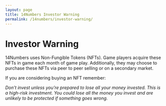 ```yaml
---
layout: page
title: 14Numbers Investor Warning
permalink: /14numbers/investor-warning/
---
```


# Investor Warning

14Numbers uses Non-Fungible Tokens (NFTs). Game players acquire these NFTs in game each month of game play. Additionally, they may choose to purchase these NFTs via peer to peer selling or on a secondary market. 

If you are considering buying an NFT remember: 

*Don’t invest unless you’re prepared to lose all your money invested. This is a high-risk investment. You could lose all the money you invest and are unlikely to be protected if something goes wrong.*


